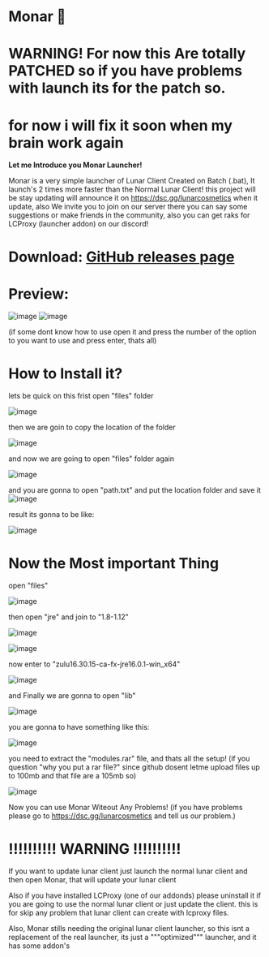 # Monar 🎃

# WARNING! For now this Are totally PATCHED so if you have problems with launch its for the patch so.
# for now i will fix it soon when my brain work again

**Let me Introduce you Monar Launcher!**

Monar is a very simple launcher of Lunar Client Created on Batch (.bat), It launch's 2 times more faster than the Normal Lunar Client!
this project will be stay updating will announce it on https://dsc.gg/lunarcosmetics when it update, also We invite you to join on our server
there you can say some suggestions or make friends in the community, also you can get raks for LCProxy (launcher addon) on our discord!

# Download: [GitHub releases page](https://github.com/La-wea-cosmica/Monar/releases)
# Preview: 

![image](https://i.imgur.com/DEtD0xs.png)
![image](https://i.imgur.com/VrQui4N.png)

(if some dont know how to use open it and press the number of the option to you want to use and press enter, thats all)


# **How to Install it?**
lets be quick on this
frist open "files" folder

![image](https://i.imgur.com/yCCFi9a.png)

then we are goin to copy the location of the folder

![image](https://i.imgur.com/L0DhhUF.png)

and now we are going to open "files" folder again

![image](https://i.imgur.com/yCCFi9a.png)

 and you are gonna to open "path.txt" and put the location folder and save it
![image](https://i.imgur.com/DgZVTNt.png)

result its gonna to be like:

![image](https://i.imgur.com/tW9EkVf.png)


# **Now the Most important Thing**

open "files"

![image](https://i.imgur.com/yCCFi9a.png)

then open "jre" and join to "1.8-1.12"

![image](https://i.imgur.com/u1Zw0dO.png)

![image](https://i.imgur.com/TJ8rLu6.png)

now enter to "zulu16.30.15-ca-fx-jre16.0.1-win_x64"

![image](https://i.imgur.com/CkpOmMW.png)

and Finally we are gonna to open "lib"

![image](https://i.imgur.com/oJZIt3T.png)

you are gonna to have something like this:

![image](https://i.imgur.com/W77VbeQ.png)

you need to extract the "modules.rar" file, and thats all the setup! (if you question "why you put a rar file?" since github dosent letme upload files up to 100mb and that file are a 105mb so)

![image](https://i.imgur.com/8MoyIEK.png)


Now you can use Monar Witeout Any Problems! (if you have problems please go to https://dsc.gg/lunarcosmetics and tell us our problem.)
# **!!!!!!!!!! WARNING !!!!!!!!!!**
If you want to update lunar client just launch the normal lunar client and then open Monar, that will update your lunar client

Also if you have installed LCProxy (one of our addonds) please uninstall it if you are going to use the normal lunar client or just update the client.
this is for skip any problem that lunar client can create with lcproxy files.







Also, Monar stills needing the original lunar client launcher, so this isnt a replacement of the real launcher,
its just a """optimized""" launcher, and it has some addon's



